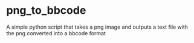 # png_to_bbcode
A simple python script that takes a png image and outputs a text file with the png converted into a bbcode format
